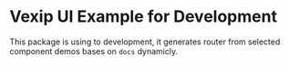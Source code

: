 # Vexip UI Example for Development

This package is using to development, it generates router from selected component demos bases on `docs` dynamicly.
